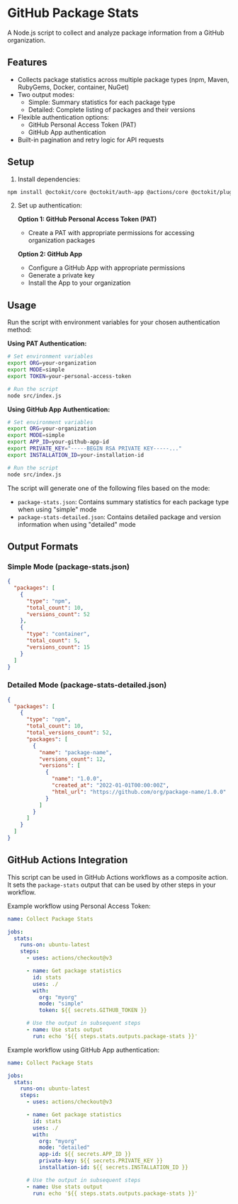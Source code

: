 # GitHub Package Stats

A Node.js script to collect and analyze package information from a GitHub organization.

## Features

- Collects package statistics across multiple package types (npm, Maven, RubyGems, Docker, container, NuGet)
- Two output modes:
  - Simple: Summary statistics for each package type
  - Detailed: Complete listing of packages and their versions
- Flexible authentication options:
  - GitHub Personal Access Token (PAT)
  - GitHub App authentication
- Built-in pagination and retry logic for API requests

## Setup

1. Install dependencies:

```bash
npm install @octokit/core @octokit/auth-app @actions/core @octokit/plugin-paginate-rest @octokit/plugin-retry
```

2. Set up authentication:

   **Option 1: GitHub Personal Access Token (PAT)**

   - Create a PAT with appropriate permissions for accessing organization packages

   **Option 2: GitHub App**

   - Configure a GitHub App with appropriate permissions
   - Generate a private key
   - Install the App to your organization

## Usage

Run the script with environment variables for your chosen authentication method:

**Using PAT Authentication:**

```bash
# Set environment variables
export ORG=your-organization
export MODE=simple
export TOKEN=your-personal-access-token

# Run the script
node src/index.js
```

**Using GitHub App Authentication:**

```bash
# Set environment variables
export ORG=your-organization
export MODE=simple
export APP_ID=your-github-app-id
export PRIVATE_KEY="-----BEGIN RSA PRIVATE KEY-----..."
export INSTALLATION_ID=your-installation-id

# Run the script
node src/index.js
```

The script will generate one of the following files based on the mode:

- `package-stats.json`: Contains summary statistics for each package type when using "simple" mode
- `package-stats-detailed.json`: Contains detailed package and version information when using "detailed" mode

## Output Formats

### Simple Mode (package-stats.json)

```json
{
  "packages": [
    {
      "type": "npm",
      "total_count": 10,
      "versions_count": 52
    },
    {
      "type": "container",
      "total_count": 5,
      "versions_count": 15
    }
  ]
}
```

### Detailed Mode (package-stats-detailed.json)

```json
{
  "packages": [
    {
      "type": "npm",
      "total_count": 10,
      "total_versions_count": 52,
      "packages": [
        {
          "name": "package-name",
          "versions_count": 12,
          "versions": [
            {
              "name": "1.0.0",
              "created_at": "2022-01-01T00:00:00Z",
              "html_url": "https://github.com/org/package-name/1.0.0"
            }
          ]
        }
      ]
    }
  ]
}
```

## GitHub Actions Integration

This script can be used in GitHub Actions workflows as a composite action. It sets the `package-stats` output that can be used by other steps in your workflow.

Example workflow using Personal Access Token:

```yaml
name: Collect Package Stats

jobs:
  stats:
    runs-on: ubuntu-latest
    steps:
      - uses: actions/checkout@v3

      - name: Get package statistics
        id: stats
        uses: ./
        with:
          org: "myorg"
          mode: "simple"
          token: ${{ secrets.GITHUB_TOKEN }}

      # Use the output in subsequent steps
      - name: Use stats output
        run: echo '${{ steps.stats.outputs.package-stats }}'
```

Example workflow using GitHub App authentication:

```yaml
name: Collect Package Stats

jobs:
  stats:
    runs-on: ubuntu-latest
    steps:
      - uses: actions/checkout@v3

      - name: Get package statistics
        id: stats
        uses: ./
        with:
          org: "myorg"
          mode: "detailed"
          app-id: ${{ secrets.APP_ID }}
          private-key: ${{ secrets.PRIVATE_KEY }}
          installation-id: ${{ secrets.INSTALLATION_ID }}

      # Use the output in subsequent steps
      - name: Use stats output
        run: echo '${{ steps.stats.outputs.package-stats }}'
```
